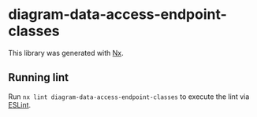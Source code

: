 # diagram-data-access-endpoint-classes

This library was generated with [Nx](https://nx.dev).

## Running lint

Run `nx lint diagram-data-access-endpoint-classes` to execute the lint via [ESLint](https://eslint.org/).
